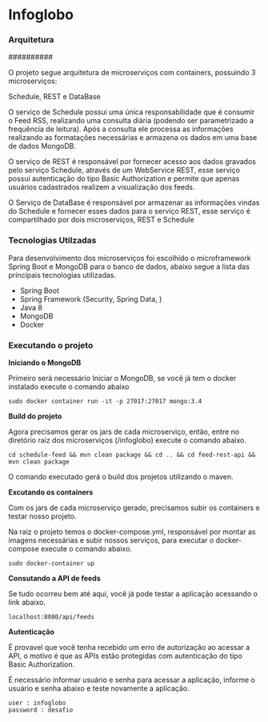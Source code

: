 # Infoglobo

### Arquitetura

##########

O projeto segue arquitetura de microserviços com containers, possuindo 3 microserviços:

Schedule, REST e DataBase

O serviço de Schedule possui uma única responsabilidade que é consumir o Feed RSS, realizando uma consulta diária (podendo ser parametrizado a frequência de leitura).
Após a consulta ele processa as informações realizando as formatações necessárias e armazena os dados em uma base de dados MongoDB.

O serviço de REST é responsável por fornecer acesso aos dados gravados pelo serviço Schedule, através de um WebService REST, esse serviço possui autenticação do tipo Basic Authorization e permite que apenas usuários cadastrados realizem a visualização dos feeds.

O Serviço de DataBase é responsável por armazenar as informações vindas do Schedule e fornecer esses dados para o serviço REST,
esse serviço é compartilhado por dois microserviços, REST e Schedule

### Tecnologias Utilzadas

Para desenvolvimento dos microserviços foi escolhido o microframework Spring Boot e MongoDB para o banco de dados, abaixo segue a lista das principais tecnologias utilizadas.

- Spring Boot 
- Spring Framework (Security, Spring Data, )
- Java 8
- MongoDB
- Docker

### Executando o projeto
 
**Iniciando o MongoDB**

Primeiro será necessário Iniciar o MongoDB, se você já tem o docker instalado execute o comando abaixo 

```
sudo docker container run -it -p 27017:27017 mongo:3.4 
```
**Build do projeto**

Agora precisamos gerar os jars de cada microserviço, então, entre no diretório raiz dos microserviços (/infoglobo) execute o comando abaixo.

```
cd schedule-feed && mvn clean package && cd .. && cd feed-rest-api && mvn clean package
```

O comando executado gerá o build dos projetos utilizando o maven.

**Excutando os containers**

Com os jars de cada microserviço gerado, precisamos subir os containers e testar nosso projeto.

Na raiz o projeto temos o docker-compose.yml, responsável por montar as imagens necessárias e subir nossos serviços, para executar o docker-compose execute o comando abaixo.

```
sudo docker-container up
```
**Consutando a API de feeds**

Se tudo ocorreu bem até aqui, você já pode testar a aplicação acessando o link abaixo.

```
localhost:8080/api/feeds
```
**Autenticação**

É provavel que você tenha recebido um erro de autorização ao acessar a API, o motivo é que as APIs estão protegidas com autenticação do tipo Basic Authorization.

É necessário informar usuário e senha para acessar a aplicação, informe o usuário e senha abaixo e teste novamente a aplicação.

```
user : infoglobo
password : desafio
```


